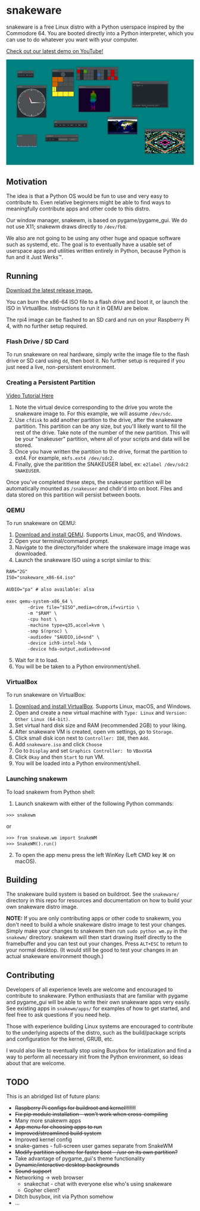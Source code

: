 # snakeware
snakeware is a free Linux distro with a Python userspace inspired by the Commodore 64. You are booted directly into a
Python interpreter, which you can use to do whatever you want with your computer.

[Check out our latest demo on YouTube!](https://www.youtube.com/watch?v=PYKUnC-k5bA)

![snakeware/snakewm running in QEMU](screenshot.png)

## Motivation
The idea is that a Python OS would be fun to use and very easy to contribute to. Even relative beginners might be able
to find ways to meaningfully contribute apps and other code to this distro.

Our window manager, snakewm, is based on pygame/pygame_gui. We do not use X11; snakewm draws directly to `/dev/fb0`.

We also are not going to be using any other huge and opaque software such as systemd, etc. The goal is to eventually
have a usable set of userspace apps and utilities written entirely in Python, because Python is fun and it Just Werks™.

## Running
[Download the latest release image.](https://github.com/joshiemoore/snakeware/releases)

You can burn the x86-64 ISO file to a flash drive and boot it, or launch the ISO in VirtualBox. Instructions to run it 
in QEMU are below.

The rpi4 image can be flashed to an SD card and run on your Raspberry Pi 4, with no further setup required.

### Flash Drive / SD Card

To run snakeware on real hardware, simply write the image file to the flash drive or SD card using `dd`, then boot it.
No further setup is required if you just need a live, non-persistent environment.

### Creating a Persistent Partition
[Video Tutorial Here](https://www.youtube.com/watch?v=qBbr9N1TIqQ)

1. Note the virtual device corresponding to the drive you wrote the snakeware image to. For this example, we will
assume `/dev/sdc`.
2. Use `cfdisk` to add another partition to the drive, after the snakeware partition. This partition can be any size, but you'll likely want to fill the rest of the drive. Take note of the number of the new partition. This will be your "snakeuser" partition, where all of your scripts and data will be stored.
3. Once you have written the partition to the drive, format the partition to ext4. For example, `mkfs.ext4 /dev/sdc2`.
4. Finally, give the paritition the SNAKEUSER label, ex: `e2label /dev/sdc2 SNAKEUSER`.

Once you've completed these steps, the snakeuser partition will be automatically mounted as `/snakeuser` and chdir'd
into on boot. Files and data stored on this partition will persist between boots.

### QEMU

To run snakeware on QEMU:

1. [Download and install QEMU](https://www.qemu.org/download/). Supports Linux, macOS, and Windows.
2. Open your terminal/command prompt.
3. Navigate to the directory/folder where the snakeware image image was downloaded.
4. Launch the snakeware ISO using a script similar to this:
```
RAM="2G"
ISO="snakeware_x86-64.iso"

AUDIO="pa" # also available: alsa

exec qemu-system-x86_64 \
        -drive file="$ISO",media=cdrom,if=virtio \
        -m "$RAM" \
        -cpu host \
        -machine type=q35,accel=kvm \
        -smp $(nproc) \
        -audiodev "$AUDIO,id=snd" \
        -device ich9-intel-hda \
        -device hda-output,audiodev=snd
```
5. Wait for it to load.
6. You will be be taken to a Python environment/shell.

### VirtualBox

To run snakeware on VirtualBox:

1. [Download and install VirtualBox](https://www.virtualbox.org/wiki/Downloads).  Supports Linux, macOS, and Windows.
2. Open and create a new virtual machine with `Type: Linux` and `Version: Other Linux (64-bit)`.
3. Set virtual hard disk size and RAM (recommended 2GB) to your liking.
4. After snakeware VM is created, open vm settings, go to `Storage`.
5. Click small disk icon next to `Controller: IDE`, then `Add`.
6. Add `snakeware.iso` and click `Choose`
7. Go to `Display` and set `Graphics Controller: ` to `VBoxVGA`
8. Click `Okay` and then `Start` to run VM.
9. You will be loaded into a Python environment/shell.

### Launching snakewm

To load snakewm from Python shell:

1. Launch snakewm with either of the following Python commands:
```
>>> snakewm
```
or
```
>>> from snakewm.wm import SnakeWM
>>> SnakeWM().run()
```
2. To open the app menu press the left WinKey (Left CMD key ⌘ on macOS).

## Building
The snakeware build system is based on buildroot. See the `snakeware/` directory in this repo for resources and
documentation on how to build your own snakeware distro image.

**NOTE:** If you are only contributing apps or other code to snakewm, you don't need to build a whole snakeware distro 
image to test your changes. Simply make your changes to snakewm then run `sudo python wm.py` in the `snakewm/` 
directory. snakewm will then start drawing itself directly to the framebuffer and you can test out your changes. 
Press `ALT+ESC` to return to your normal desktop. (It would still be good to test your changes in an actual
snakeware environment though.)

## Contributing
Developers of all experience levels are welcome and encouraged to contribute to snakeware. Python enthusiasts that are
familiar with pygame and pygame_gui will be able to write their own snakeware apps very easily. See existing apps
in `snakewm/apps/` for examples of how to get started, and feel free to ask questions if you need help.

Those with experience building Linux systems are encouraged to contribute to the underlying aspects of the distro,
such as the build/package scripts and configuration for the kernel, GRUB, etc.

I would also like to eventually stop using Busybox for intialization and find a way to perform all necessary init from
the Python environment, so ideas about that are welcome.

## TODO
This is an abridged list of future plans:

* ~~Raspberry Pi configs for buildroot and kernel!!!!!!!~~
* ~~Fix pip module installation - won't work when cross-compiling~~
* Many more snakewm apps
* ~~App menu for choosing apps to run~~
* ~~Improved/streamlined build system~~
* Improved kernel config
* snake-games - full-screen user games separate from SnakeWM
* ~~Modify partition scheme for faster boot - /usr on its own partition?~~
* Take advantage of pygame_gui's theme functionality
* ~~Dynamic/interactive desktop backgrounds~~
* ~~Sound support~~
* Networking -> web browser
    + snakechat - chat with everyone else who's using snakeware
    + Gopher client?
* Ditch busybox, init via Python somehow
* ...
